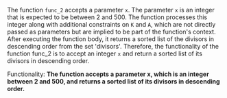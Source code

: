 The function `func_2` accepts a parameter `x`. The parameter `x` is an integer that is expected to be between 2 and 500. The function processes this integer along with additional constraints on `K` and `A`, which are not directly passed as parameters but are implied to be part of the function's context. After executing the function body, it returns a sorted list of the divisors in descending order from the set 'divisors'. Therefore, the functionality of the function func_2 is to accept an integer `x` and return a sorted list of its divisors in descending order. 

Functionality: **The function accepts a parameter x, which is an integer between 2 and 500, and returns a sorted list of its divisors in descending order.**